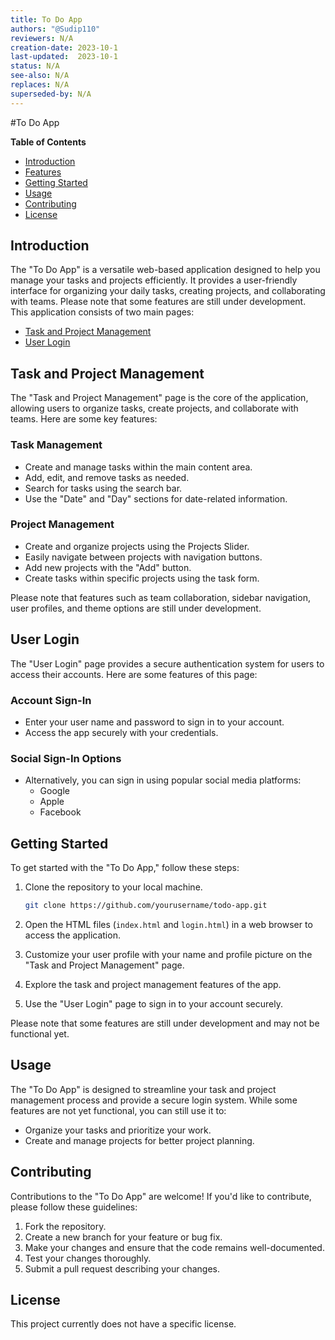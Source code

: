 ```yaml
---
title: To Do App
authors: "@Sudip110"
reviewers: N/A
creation-date: 2023-10-1
last-updated:  2023-10-1
status: N/A
see-also: N/A
replaces: N/A
superseded-by: N/A
---
```


#To Do App

**Table of Contents**

- [Introduction](#introduction)
- [Features](#features)
- [Getting Started](#getting-started)
- [Usage](#usage)
- [Contributing](#contributing)
- [License](#license)

## Introduction

The "To Do App" is a versatile web-based application designed to help you manage your tasks and projects efficiently. It provides a user-friendly interface for organizing your daily tasks, creating projects, and collaborating with teams. Please note that some features are still under development. This application consists of two main pages:

- [Task and Project Management](#task-and-project-management)
- [User Login](#user-login)

## Task and Project Management

The "Task and Project Management" page is the core of the application, allowing users to organize tasks, create projects, and collaborate with teams. Here are some key features:

### Task Management

- Create and manage tasks within the main content area.
- Add, edit, and remove tasks as needed.
- Search for tasks using the search bar.
- Use the "Date" and "Day" sections for date-related information.

### Project Management

- Create and organize projects using the Projects Slider.
- Easily navigate between projects with navigation buttons.
- Add new projects with the "Add" button.
- Create tasks within specific projects using the task form.

Please note that features such as team collaboration, sidebar navigation, user profiles, and theme options are still under development.

## User Login

The "User Login" page provides a secure authentication system for users to access their accounts. Here are some features of this page:

### Account Sign-In

- Enter your user name and password to sign in to your account.
- Access the app securely with your credentials.

### Social Sign-In Options

- Alternatively, you can sign in using popular social media platforms:
  - Google
  - Apple
  - Facebook

## Getting Started

To get started with the "To Do App," follow these steps:

1. Clone the repository to your local machine.

   ```bash
   git clone https://github.com/yourusername/todo-app.git
   ```

2. Open the HTML files (`index.html` and `login.html`) in a web browser to access the application.

3. Customize your user profile with your name and profile picture on the "Task and Project Management" page.

4. Explore the task and project management features of the app.

5. Use the "User Login" page to sign in to your account securely.

Please note that some features are still under development and may not be functional yet.

## Usage

The "To Do App" is designed to streamline your task and project management process and provide a secure login system. While some features are not yet functional, you can still use it to:

- Organize your tasks and prioritize your work.
- Create and manage projects for better project planning.

## Contributing

Contributions to the "To Do App" are welcome! If you'd like to contribute, please follow these guidelines:

1. Fork the repository.
2. Create a new branch for your feature or bug fix.
3. Make your changes and ensure that the code remains well-documented.
4. Test your changes thoroughly.
5. Submit a pull request describing your changes.

## License

This project currently does not have a specific license.
